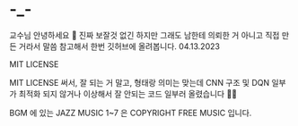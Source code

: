 # -_-
교수님 안녕하세요 🤣 진짜 보잘것 없긴 하지만 그래도 남한테 의뢰한 거 아니고 직접 만든 거라서 말씀 참고해서 한번 깃허브에 올려봅니다.
04.13.2023

MIT LICENSE

MIT LICENSE 써서, 잘 되는 거 말고, 형태랑 의미는 맞는데 CNN 구조 및 DQN 일부가 최적화 되지 않거나 이상해서 잘 안되는 코드 일부러 올렸습니다 🤣🤣






BGM 에 있는 JAZZ MUSIC 1~7 은 COPYRIGHT FREE MUSIC 입니다.
